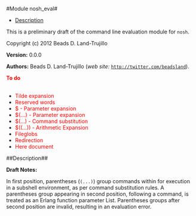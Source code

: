 

#Module nosh_eval#
* [Description](#description)


This is a preliminary draft of the command line evaluation module
for `nosh`.

Copyright (c) 2012 Beads D. Land-Trujillo

__Version:__ 0.0.0

__Authors:__ Beads D. Land-Trujillo (_web site:_ [`http://twitter.com/beadsland`](http://twitter.com/beadsland)).

__<font color="red">To do</font>__
<br></br>
* <font color="red"> Tilde expansion</font>
* <font color="red"> Reserved words</font>
* <font color="red"> $ - Parameter expansion</font>
* <font color="red"> ${...} - Parameter expansion</font>
* <font color="red"> $(...) - Command substitution</font>
* <font color="red"> $((...)) - Arithmetic Expansion</font>
* <font color="red"> Fileglobs</font>
* <font color="red"> Redirection</font>
* <font color="red"> Here document</font>
<a name="description"></a>

##Description##




__Draft Notes:__

In first position, parentheses (`(...)`) group commands within for
execution in a subshell environment, as per command substitution rules.
A parentheses group appearing in second position, following a command,
is treated as an Erlang function parameter List.  Parentheses groups
after second position are invalid, resulting in an evaluation error.